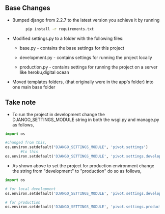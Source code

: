 ## Base Changes- Bumped django from 2.2.7 to the latest version    you achieve it by running   ```bash        pip install -r requirements.txt  ```- Modified settings.py to a folder with the following files:      - base.py - contains the base settings for this project        - development.py - contains settings for running the project locally      - production.py - contains settings for running the project on a server like heroku,digital ocean    - Moved templates folders, (that originally were in the app's folder) into one main base folder## Take note - To run the project in development change the DJANGO_SETTINGS_MODULE string in both     the wsgi.py and manage.py as follows,```pythonimport os#changed from this,os.environ.setdefault("DJANGO_SETTINGS_MODULE", 'pivot.settings')        #to this     os.environ.setdefault('DJANGO_SETTINGS_MODULE', 'pivot.settings.development')```- As shown above to set the project for production environment change the string from "development" to "production" do so as follows,```pythonimport os# for local developmentos.environ.setdefault('DJANGO_SETTINGS_MODULE', 'pivot.settings.development')# for productionos.environ.setdefault('DJANGO_SETTINGS_MODULE', 'pivot.settings.production')```